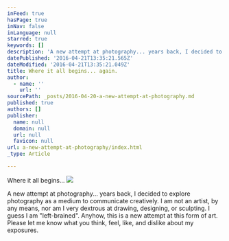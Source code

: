```yaml
---
inFeed: true
hasPage: true
inNav: false
inLanguage: null
starred: true
keywords: []
description: 'A new attempt at photography... years back, I decided to explore photography as a medium to communicate creatively. I am not an artist, by any means, nor am I very dextrous at drawing, designing, or sculpting. I guess I am "left-brained". Anyhow, this is a new attempt at this form of art. Please let me know what you think, feel, like, and dislike about my exposures.'
datePublished: '2016-04-21T13:35:21.565Z'
dateModified: '2016-04-21T13:35:21.049Z'
title: Where it all begins... again.
author:
  - name: ''
    url: ''
sourcePath: _posts/2016-04-20-a-new-attempt-at-photography.md
published: true
authors: []
publisher:
  name: null
  domain: null
  url: null
  favicon: null
url: a-new-attempt-at-photography/index.html
_type: Article

---
```

Where it all begins...
![](https://the-grid-user-content.s3-us-west-2.amazonaws.com/37f65578-6875-4db7-9032-24b81d096993.jpg)

A new attempt at photography... years back, I decided to explore photography as a medium to communicate creatively. I am not an artist, by any means, nor am I very dextrous at drawing, designing, or sculpting. I guess I am "left-brained". Anyhow, this is a new attempt at this form of art. Please let me know what you think, feel, like, and dislike about my exposures.